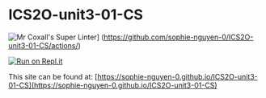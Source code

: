 # ICS2O-unit3-01-CS

![Mr Coxall's Super Linter](https://github.com/sophie-nguyen-0/ICS2O-unit3-01-CS/workflows/Mr%20Coxall's%20Super%20Linter/badge.svg)]
(https://github.com/sophie-nguyen-0/ICS2O-unit3-01-CS/actions/)

[![Run on Repl.it](https://repl.it/badge/github/sophie-nguyen-0/ICS2O-unit3-01-CS)](https://repl.it/github/sophie-nguyen-0/ICS2O-unit3-01-CS)

This site can be found at: [https://sophie-nguyen-0.github.io/ICS2O-unit3-01-CS](https://sophie-nguyen-0.github.io/ICS2O-unit3-01-CS)
